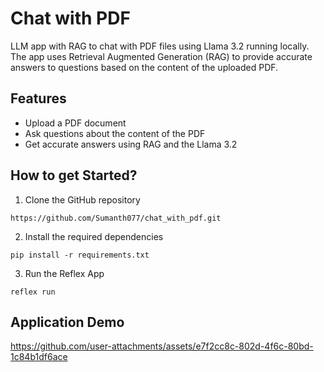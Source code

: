 <h1>Chat with PDF</h1>

<p>LLM app with RAG to chat with PDF files using Llama 3.2 running locally. The app uses Retrieval Augmented Generation (RAG) to provide accurate answers to questions based on the content of the uploaded PDF.</p>

<h2>Features</h2>

<ul>
  <li>Upload a PDF document</li>
  <li>Ask questions about the content of the PDF</li>
  <li>Get accurate answers using RAG and the Llama 3.2</li>
</ul>

<h2>How to get Started?</h2>

<ol>
  <li>Clone the GitHub repository</li>
</ol>

<pre><code>https://github.com/Sumanth077/chat_with_pdf.git</code></pre>

<ol start="2">
  <li>Install the required dependencies</li>
</ol>

<pre><code>pip install -r requirements.txt</code></pre>

<ol start="3">
  <li>Run the Reflex App</li>
</ol>

<pre><code>reflex run</code></pre>

<h2>Application Demo</h2>

https://github.com/user-attachments/assets/e7f2cc8c-802d-4f6c-80bd-1c84b1df6ace
